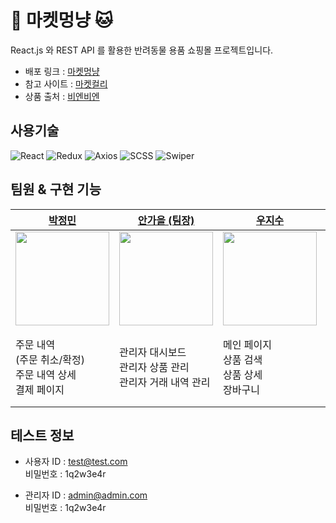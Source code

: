 # 🐶 마켓멍냥 🐱

React.js 와 REST API 를 활용한 반려동물 용품 쇼핑몰 프로젝트입니다.

- 배포 링크 : [마켓멍냥](https://market-mong-nyang.netlify.app/)
- 참고 사이트 : [마켓컬리](https://www.kurly.com/main)
- 상품 출처 : [비엔비엔](https://www.bienbien.kr/main/index.php)

## 사용기술

![React](https://img.shields.io/badge/react-%2320232a.svg?style=for-the-badge&logo=react&logoColor=%2361DAFB) ![Redux](https://img.shields.io/badge/redux-764abc?style=for-the-badge&logo=redux&logoColor=white) ![Axios](https://img.shields.io/badge/Axios-671ddf?style=for-the-badge&logo=Axios&logoColor=white) ![SCSS](https://img.shields.io/badge/SCSS-cd679a.svg?style=for-the-badge&logo=SASS&logoColor=white) ![Swiper](https://img.shields.io/badge/Swiper-0080ff?style=for-the-badge&logo=Swiper&logoColor=white)

## 팀원 & 구현 기능

| <center>[박정민](https://github.com/plou102)</center>                         | <center>[안가을 (팀장)](https://github.com/autumnly1007)</center>            | <center>[우지수](https://github.com/jisooround)</center>                      | <center>[전소윤](https://github.com/ddoyun)</center>                         | <center>[최지환](https://github.com/hwanky)</center>                         |
| :---------------------------------------------------------------------------- | :--------------------------------------------------------------------------- | :---------------------------------------------------------------------------- | :--------------------------------------------------------------------------- | :--------------------------------------------------------------------------- |
| <img src="https://avatars.githubusercontent.com/u/107393773?v=4" width=150 /> | <img src="https://avatars.githubusercontent.com/u/87680906?v=4" width=150 /> | <img src="https://avatars.githubusercontent.com/u/110647022?v=4" width=150 /> | <img src="https://avatars.githubusercontent.com/u/46959186?v=4" width=150 /> | <img src="https://avatars.githubusercontent.com/u/48482406?v=4" width=150 /> |
| 주문 내역<br />(주문 취소/확정)<br />주문 내역 상세<br />결제 페이지          | 관리자 대시보드<br />관리자 상품 관리<br />관리자 거래 내역 관리             | 메인 페이지<br />상품 검색<br />상품 상세<br />장바구니                       | 계좌 관리<br />(계좌 추가/삭제)<br />결제 페이지<br />찜한 목록              | 회원가입<br />로그인<br />인증확인<br />로그아웃<br />개인 정보 수정         |

## 테스트 정보

- 사용자 ID : test@test.com  
   비밀번호 : 1q2w3e4r

- 관리자 ID : admin@admin.com  
   비밀번호 : 1q2w3e4r
